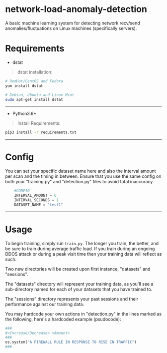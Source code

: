 # network-load-anomaly-detection
A basic machine learning system for detecting network recv/send anomalies/fluctuations on Linux machines (specifically servers).

# Requirements
- dstat
> dstat installation:
```sh
# RedHat/CentOS and Fedora
yum install dstat

# Debian, Ubuntu and Linux Mint
sudo apt-get install dstat
```
-------------------
- Python3.6+
> Install Requirements:

```sh
pip3 install -r requirements.txt
```
-----------------------
# Config
You can set your specific dataset name here
and also the interval amount per scan and the timing in between. 
Ensure that you use the same config on both your "training.py" and "detection.py"
files to avoid fatal inaccuracy.

```py
    #CONFIG
    INTERVAL_AMOUNT = 6
    INTERVAL_SECONDS = 1
    DATASET_NAME = "test1"
```
-----------------------
# Usage
To begin training, simply run `train.py`.
The longer you train, the better, and be sure to train during average traffic load.
If you train during an ongoing DDOS attack or during a peak visit time then your training data will reflect as such.

Two new directories will be created upon first instance, "datasets" and "sessions".

The "datasets" directory will represent your training data, as you'll see a sub-directory named for each of your datasets
that you have trained to.

The "sessions" directory represents your past sessions and their performance against our training data.

You may hardcode your own actions in "detection.py" in the lines marked as the following, here's a hardcoded example (psudocode):
```py
###
#<Increase/Decrease> <Amount>
###
os.system("A FIREWALL RULE IN RESPONSE TO RISE IN TRAFFIC")
###
```



